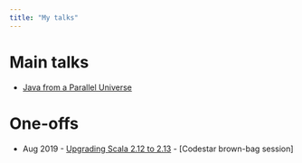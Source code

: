 ```yaml
---
title: "My talks"
---
```

# Main talks

* [Java from a Parallel Universe](paralleljava/)

# One-offs

* Aug 2019 - [Upgrading Scala 2.12 to 2.13](scala-2.13/) - [Codestar brown-bag session]


